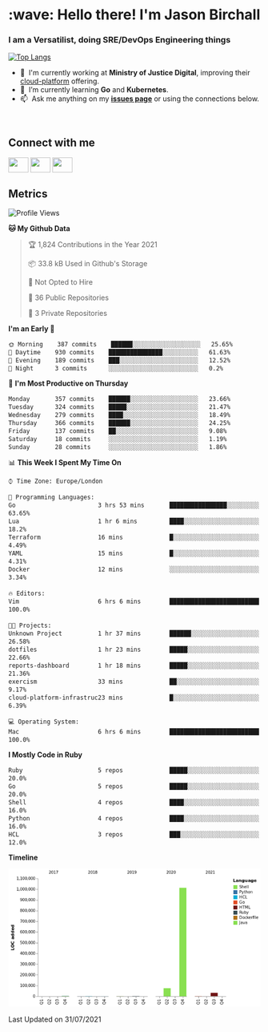 <h1 align="left" id="jason-title">:wave: Hello there! I'm Jason Birchall</h1>
<h3 align="left">I am a Versatilist, doing SRE/DevOps Engineering things</h3>

[![Top Langs](https://github-readme-stats.vercel.app/api?username=jasonBirchall&show_icons=true&count_private=true&include_all_commits=true&theme=gruvbox)](https://github.com/anuraghazra/github-readme-stats)

- :office: &nbsp;I'm currently working at **Ministry of Justice Digital**, improving their [cloud-platform](https://github.com/ministryofjustice/cloud-platform) offering.
- :seedling: &nbsp;I’m currently learning **Go** and **Kubernetes**.
- :mailbox: &nbsp;Ask me anything on my **[issues page]** or using the connections below.


<br>

<h2>Connect with me</h2>
<p>
<a href="https://twitter.com/jsonBirchall" target="blank"><img align="center" src="https://cdn.jsdelivr.net/npm/simple-icons@3.0.1/icons/twitter.svg" alt="" height="30" width="40" /></a>
<a href="https://keybase.io/json0" target="blank"><img align="center" src="https://cdn.jsdelivr.net/npm/simple-icons@3.0.1/icons/keybase.svg" alt="" height="30" width="40" /></a>
<a href="https://www.reddit.com/user/kakorate" target="blank"><img align="center" src="https://cdn.jsdelivr.net/npm/simple-icons@3.0.1/icons/reddit.svg" alt="" height="30" width="40" /></a>
</p>

<h2>Metrics</h2>

<!--START_SECTION:waka-->
![Profile Views](http://img.shields.io/badge/Profile%20Views-0-blue)

**🐱 My Github Data** 

> 🏆 1,824 Contributions in the Year 2021
 > 
> 📦 33.8 kB Used in Github's Storage 
 > 
> 🚫 Not Opted to Hire
 > 
> 📜 36 Public Repositories 
 > 
> 🔑 3 Private Repositories  
 > 
**I'm an Early 🐤** 

```text
🌞 Morning    387 commits    ██████░░░░░░░░░░░░░░░░░░░   25.65% 
🌆 Daytime    930 commits    ███████████████░░░░░░░░░░   61.63% 
🌃 Evening    189 commits    ███░░░░░░░░░░░░░░░░░░░░░░   12.52% 
🌙 Night      3 commits      ░░░░░░░░░░░░░░░░░░░░░░░░░   0.2%

```
📅 **I'm Most Productive on Thursday** 

```text
Monday       357 commits    ██████░░░░░░░░░░░░░░░░░░░   23.66% 
Tuesday      324 commits    █████░░░░░░░░░░░░░░░░░░░░   21.47% 
Wednesday    279 commits    ████░░░░░░░░░░░░░░░░░░░░░   18.49% 
Thursday     366 commits    ██████░░░░░░░░░░░░░░░░░░░   24.25% 
Friday       137 commits    ██░░░░░░░░░░░░░░░░░░░░░░░   9.08% 
Saturday     18 commits     ░░░░░░░░░░░░░░░░░░░░░░░░░   1.19% 
Sunday       28 commits     ░░░░░░░░░░░░░░░░░░░░░░░░░   1.86%

```


📊 **This Week I Spent My Time On** 

```text
⌚︎ Time Zone: Europe/London

💬 Programming Languages: 
Go                       3 hrs 53 mins       ████████████████░░░░░░░░░   63.65% 
Lua                      1 hr 6 mins         ████░░░░░░░░░░░░░░░░░░░░░   18.2% 
Terraform                16 mins             █░░░░░░░░░░░░░░░░░░░░░░░░   4.49% 
YAML                     15 mins             █░░░░░░░░░░░░░░░░░░░░░░░░   4.31% 
Docker                   12 mins             ░░░░░░░░░░░░░░░░░░░░░░░░░   3.34%

🔥 Editors: 
Vim                      6 hrs 6 mins        █████████████████████████   100.0%

🐱‍💻 Projects: 
Unknown Project          1 hr 37 mins        ██████░░░░░░░░░░░░░░░░░░░   26.58% 
dotfiles                 1 hr 23 mins        █████░░░░░░░░░░░░░░░░░░░░   22.66% 
reports-dashboard        1 hr 18 mins        █████░░░░░░░░░░░░░░░░░░░░   21.36% 
exercism                 33 mins             ██░░░░░░░░░░░░░░░░░░░░░░░   9.17% 
cloud-platform-infrastruc23 mins             █░░░░░░░░░░░░░░░░░░░░░░░░   6.39%

💻 Operating System: 
Mac                      6 hrs 6 mins        █████████████████████████   100.0%

```

**I Mostly Code in Ruby** 

```text
Ruby                     5 repos             █████░░░░░░░░░░░░░░░░░░░░   20.0% 
Go                       5 repos             █████░░░░░░░░░░░░░░░░░░░░   20.0% 
Shell                    4 repos             ████░░░░░░░░░░░░░░░░░░░░░   16.0% 
Python                   4 repos             ████░░░░░░░░░░░░░░░░░░░░░   16.0% 
HCL                      3 repos             ███░░░░░░░░░░░░░░░░░░░░░░   12.0%

```


**Timeline**

![Chart not found](https://raw.githubusercontent.com/jasonBirchall/jasonBirchall/main/charts/bar_graph.png) 


 Last Updated on 31/07/2021
<!--END_SECTION:waka-->

<!-- links -->

[issues page]: https://github.com/jasonBirchall/jasonBirchall/issues "jasonBirchall/issues"
